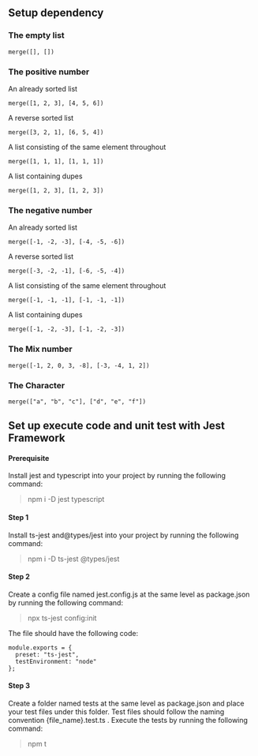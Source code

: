 ## Setup dependency
### The empty list
```
merge([], [])
```
### The positive number

An already sorted list
```
merge([1, 2, 3], [4, 5, 6])
```
A reverse sorted list
```
merge([3, 2, 1], [6, 5, 4])
```
A list consisting of the same element throughout
```
merge([1, 1, 1], [1, 1, 1])
```
A list containing dupes
```
merge([1, 2, 3], [1, 2, 3])
```
### The negative number
An already sorted list
```
merge([-1, -2, -3], [-4, -5, -6])
```
A reverse sorted list
```
merge([-3, -2, -1], [-6, -5, -4])
```
A list consisting of the same element throughout
```
merge([-1, -1, -1], [-1, -1, -1])
```
A list containing dupes
```
merge([-1, -2, -3], [-1, -2, -3])
```
### The Mix number
```
merge([-1, 2, 0, 3, -8], [-3, -4, 1, 2])
```
### The Character
```
merge(["a", "b", "c"], ["d", "e", "f"])
```

## Set up execute code and unit test with Jest Framework

#### Prerequisite
Install jest and typescript into your project by running the following command: 
>npm i -D jest typescript

#### Step 1
Install ts-jest and@types/jest into your project by running the following command:
>npm i -D ts-jest @types/jest

#### Step 2
Create a config file named jest.config.js at the same level as package.json by running the following command:
>npx ts-jest config:init

The file should have the following code:
```
module.exports = {
  preset: "ts-jest",
  testEnvironment: "node"
};
```

#### Step 3
Create a folder named tests at the same level as package.json and place your test files under this folder. Test files should follow the naming convention {file_name}.test.ts . Execute the tests by running the following command:
>npm t
